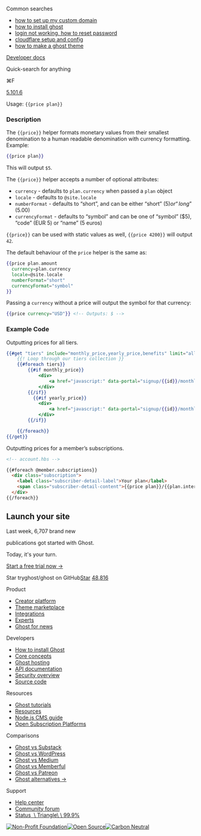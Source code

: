 Common searches

- [how to set up my custom domain](https://ghost.org/help/using-custom-domains/)
- [how to install ghost](https://ghost.org/docs/install/)
- [login not working, how to reset password](https://ghost.org/help/how-do-i-reset-my-password/)
- [cloudflare setup and config](https://ghost.org/help/cloudflare-domain-setup/)
- [how to make a ghost theme](https://ghost.org/docs/themes/)

[Developer docs](https://ghost.org/docs/)

Quick-search for anything

⌘F

[5.101.6](https://github.com/tryghost/ghost/)

Usage: `{{price plan}}`

### Description

The `{{price}}` helper formats monetary values from their smallest denomination to a human readable denomination with currency formatting. Example:

```handlebars
{{price plan}}

```

This will output `$5`.

The `{{price}}` helper accepts a number of optional attributes:

- `currency` \- defaults to `plan.currency` when passed a `plan` object
- `locale` \- defaults to `@site.locale`
- `numberFormat` \- defaults to “short”, and can be either “short” ($5) or “long” ($5.00)
- `currencyFormat` \- defaults to “symbol” and can be one of “symbol” ($5), “code” (EUR 5) or “name” (5 euros)

`{{price}}` can be used with static values as well, `{{price 4200}}` will output `42`.

The default behaviour of the `price` helper is the same as:

```handlebars
{{price plan.amount
  currency=plan.currency
  locale=@site.locale
  numberFormat="short"
  currencyFormat="symbol"
}}

```

Passing a `currency` without a price will output the symbol for that currency:

```handlebars
{{price currency="USD"}} <!-- Outputs: $ -->

```

### Example Code

Outputting prices for all tiers.

```handlebars
{{#get "tiers" include="monthly_price,yearly_price,benefits" limit="all" as |tiers|}}
    {{! Loop through our tiers collection }}
    {{#foreach tiers}}
        {{#if monthly_price}}
            <div>
                <a href="javascript:" data-portal="signup/{{id}}/monthly">Monthly – {{price monthly_price currency=currency}}</a>
            </div>
        {{/if}}
          {{#if yearly_price}}
            <div>
                <a href="javascript:" data-portal="signup/{{id}}/monthly">Monthly – {{price yearly_price currency=currency}}</a>
            </div>
        {{/if}}

    {{/foreach}}
{{/get}}

```

Outputting prices for a member’s subscriptions.

```html
<!-- account.hbs -->

{{#foreach @member.subscriptions}}
  <div class="subscription">
    <label class="subscriber-detail-label">Your plan</label>
    <span class="subscriber-detail-content">{{price plan}}/{{plan.interval}}</span>
  </div>
{{/foreach}}

```

## Launch your site

Last week, 6,707 brand new

publications got started with Ghost.

Today, it's your turn.

[Start a free trial now →](https://account.ghost.org/signup/)

Star tryghost/ghost on GitHub[Star](https://github.com/tryghost/ghost) [48,816](https://github.com/tryghost/ghost/stargazers)

Product

- [Creator platform](https://ghost.org/)
- [Theme marketplace](https://ghost.org/marketplace/)
- [Integrations](https://ghost.org/integrations/)
- [Experts](https://ghost.org/experts/)
- [Ghost for news](https://ghost.org/news/)

Developers

- [How to install Ghost](https://ghost.org/docs/install/)
- [Core concepts](https://ghost.org/docs/)
- [Ghost hosting](https://ghost.org/pricing/)
- [API documentation](https://ghost.org/docs/content-api/)
- [Security overview](https://ghost.org/docs/security/)
- [Source code](https://github.com/TryGhost/Ghost)

Resources

- [Ghost tutorials](https://ghost.org/tutorials/)
- [Resources](https://ghost.org/resources/)
- [Node.js CMS guide](https://nodecms.guide/)
- [Open Subscription Platforms](https://opensubscriptionplatforms.com/)

Comparisons

- [Ghost vs Substack](https://ghost.org/vs/substack/)
- [Ghost vs WordPress](https://ghost.org/vs/wordpress/)
- [Ghost vs Medium](https://ghost.org/vs/medium/)
- [Ghost vs Memberful](https://ghost.org/vs/memberful/)
- [Ghost vs Patreon](https://ghost.org/vs/patreon/)
- [Ghost alternatives →](https://ghost.org/alternatives/)

Support

- [Help center](https://ghost.org/help/)
- [Community forum](https://forum.ghost.org/)
- [Status  \\
Triangle\\
\\
99.9%](https://status.ghost.org/)

[![Non-Profit Foundation](https://ghost.org/images/logos/indie.svg)](https://ghost.org/about/)[![Open Source](https://ghost.org/images/logos/opensource.svg)](https://github.com/tryghost)[![Carbon Neutral](https://ghost.org/images/logos/carbonneutral.svg)](https://climate.stripe.com/6MNofu)